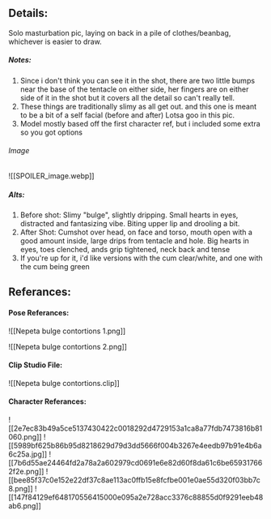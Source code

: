 ## Details:
Solo masturbation pic, laying on back in a pile of clothes/beanbag, whichever is easier to draw.



##### Notes:
1. Since i don't think you can see it in the shot, there are two little bumps near the base of the tentacle on either side, her fingers are on either side of it in the shot but it covers all the detail so can't really tell.
2.  These things are traditionally slimy as all get out. and this one is meant to be a bit of a self facial (before and after) Lotsa goo in this pic.
3. Model mostly based off the first character ref, but i included some extra so you got options
######  Image
![[SPOILER_image.webp]]

##### Alts:
1. Before shot: Slimy "bulge", slightly dripping. Small hearts in eyes, distracted and fantasizing vibe. Biting upper lip and drooling a bit.
2. After Shot: Cumshot over head, on face and torso, mouth open with a good amount inside, large drips from tentacle and hole. Big hearts in eyes, toes clenched, ands grip tightened, neck back and tense
3. If you're up for it, i'd like versions with the cum clear/white, and one with the cum being green



## Referances:
#### Pose Referances:
![[Nepeta bulge contortions 1.png]]

![[Nepeta bulge contortions 2.png]]

#### Clip Studio File:

![[Nepeta bulge contortions.clip]]


#### Character Referances:
![[2e7ec83b49a5ce5137430422c0018292d4729153a1ca8a77fdb7473816b81060.png]]
![[5989bf625b86b95d8218629d79d3dd5666f004b3267e4eedb97b91e4b6a6c25a.jpg]]
![[7b6d55ae24464fd2a78a2a602979cd0691e6e82d60f8da61c6be659317662f2e.png]]
![[bee85f37c0e152e22df37c8ae113ac0ffb15e8fcfbe001e0ae55d320f03bb7c8.png]]
![[147f84129ef648170556415000e095a2e728acc3376c88855d0f9291eeb48ab6.png]]

